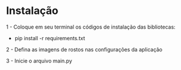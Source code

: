 
# Instalação

1 - Coloque em seu terminal os códigos de instalação das bibliotecas:
- pip install -r requirements.txt

2 - Defina as imagens de rostos nas configurações da aplicação

3 - Inicie o arquivo main.py

